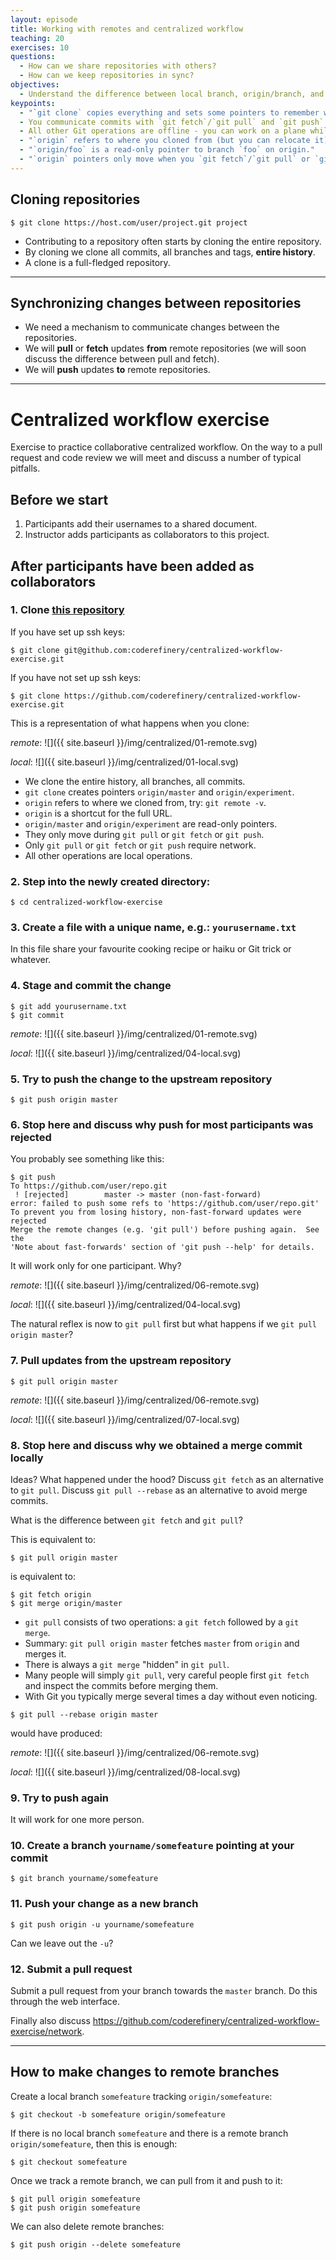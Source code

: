 ```yaml
---
layout: episode
title: Working with remotes and centralized workflow
teaching: 20
exercises: 10
questions:
  - How can we share repositories with others?
  - How can we keep repositories in sync?
objectives:
  - Understand the difference between local branch, origin/branch, and remote branch.
keypoints:
  - "`git clone` copies everything and sets some pointers to remember where the clone came from."
  - You communicate commits with `git fetch`/`git pull` and `git push`.
  - All other Git operations are offline - you can work on a plane while your coworker is on vacation in North Korea.
  - "`origin` refers to where you cloned from (but you can relocate it)."
  - "`origin/foo` is a read-only pointer to branch `foo` on origin."
  - "`origin` pointers only move when you `git fetch`/`git pull` or `git push`."
---
```


## Cloning repositories

```shell
$ git clone https://host.com/user/project.git project
```

- Contributing to a repository often starts by cloning the entire repository.
- By cloning we clone all commits, all branches and tags, **entire history**.
- A clone is a full-fledged repository.

---

## Synchronizing changes between repositories

- We need a mechanism to communicate changes between the repositories.
- We will **pull** or **fetch** updates **from** remote repositories (we will soon discuss the difference between pull and fetch).
- We will **push** updates **to** remote repositories.

---

# Centralized workflow exercise

Exercise to practice collaborative centralized workflow. On the way to a pull request
and code review we will meet and discuss a number of typical pitfalls.


## Before we start

1. Participants add their usernames to a shared document.
2. Instructor adds participants as collaborators to this project.


## After participants have been added as collaborators


### 1. Clone [this repository](https://github.com/coderefinery/centralized-workflow-exercise)

If you have set up ssh keys:
```
$ git clone git@github.com:coderefinery/centralized-workflow-exercise.git
```

If you have not set up ssh keys:
```
$ git clone https://github.com/coderefinery/centralized-workflow-exercise.git
```

This is a representation of what happens when you clone:

*remote*: ![]({{ site.baseurl }}/img/centralized/01-remote.svg)

*local*: ![]({{ site.baseurl }}/img/centralized/01-local.svg)

- We clone the entire history, all branches, all commits.
- `git clone` creates pointers `origin/master` and `origin/experiment`.
- `origin` refers to where we cloned from, try: `git remote -v`.
- `origin` is a shortcut for the full URL.
- `origin/master` and `origin/experiment` are read-only pointers.
- They only move during `git pull` or `git fetch` or `git push`.
- Only `git pull` or `git fetch` or `git push` require network.
- All other operations are local operations.


### 2. Step into the newly created directory:

```
$ cd centralized-workflow-exercise
```


### 3. Create a file with a unique name, e.g.: `yourusername.txt`

In this file share your favourite cooking recipe or haiku or Git trick or whatever.


### 4. Stage and commit the change

```
$ git add yourusername.txt
$ git commit
```

*remote*: ![]({{ site.baseurl }}/img/centralized/01-remote.svg)

*local*: ![]({{ site.baseurl }}/img/centralized/04-local.svg)


### 5. Try to push the change to the upstream repository

```
$ git push origin master
```


### 6. **Stop here** and discuss why push for most participants was rejected

You probably see something like this:

```shell
$ git push
To https://github.com/user/repo.git
 ! [rejected]        master -> master (non-fast-forward)
error: failed to push some refs to 'https://github.com/user/repo.git'
To prevent you from losing history, non-fast-forward updates were rejected
Merge the remote changes (e.g. 'git pull') before pushing again.  See the
'Note about fast-forwards' section of 'git push --help' for details.
```

It will work only for one participant. Why?

*remote*: ![]({{ site.baseurl }}/img/centralized/06-remote.svg)

*local*: ![]({{ site.baseurl }}/img/centralized/04-local.svg)

The natural reflex is now to `git pull` first but
what happens if we `git pull origin master`?


### 7. Pull updates from the upstream repository

```
$ git pull origin master
```

*remote*: ![]({{ site.baseurl }}/img/centralized/06-remote.svg)

*local*: ![]({{ site.baseurl }}/img/centralized/07-local.svg)


### 8. **Stop here** and discuss why we obtained a merge commit locally

Ideas? What happened under the hood? Discuss `git fetch` as an alternative to `git pull`.
Discuss `git pull --rebase` as an alternative to avoid merge commits.

What is the difference between `git fetch` and `git pull`?

This is equivalent to:

```shell
$ git pull origin master
```

is equivalent to:

```shell
$ git fetch origin
$ git merge origin/master
```

- `git pull` consists of two operations: a `git fetch` followed by a `git merge`.
- Summary: `git pull origin master` fetches `master` from `origin` and merges it.
- There is always a `git merge` "hidden" in `git pull`.
- Many people will simply `git pull`, very careful people first `git fetch` and inspect the commits before merging them.
- With Git you typically merge several times a day without even noticing.

```shell
$ git pull --rebase origin master
```

would have produced:

*remote*: ![]({{ site.baseurl }}/img/centralized/06-remote.svg)

*local*: ![]({{ site.baseurl }}/img/centralized/08-local.svg)


### 9. Try to push again

It will work for one more person.


### 10. Create a branch `yourname/somefeature` pointing at your commit

```
$ git branch yourname/somefeature
```


### 11. Push your change as a new branch

```
$ git push origin -u yourname/somefeature
```

Can we leave out the `-u`?


### 12. Submit a pull request

Submit a pull request from your branch towards the `master` branch.
Do this through the web interface.

Finally also discuss https://github.com/coderefinery/centralized-workflow-exercise/network.

---

## How to make changes to remote branches

Create a local branch `somefeature` tracking `origin/somefeature`:

```shell
$ git checkout -b somefeature origin/somefeature
```

If there is no local branch `somefeature` and there is a remote branch `origin/somefeature`, then this is enough:

```shell
$ git checkout somefeature
```

Once we track a remote branch, we can pull from it and push to it:

```shell
$ git pull origin somefeature
$ git push origin somefeature
```

We can also delete remote branches:

```shell
$ git push origin --delete somefeature
```

